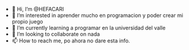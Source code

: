 - 👋 Hi, I’m @HEFACARI
- 👀 I’m interested in aprender mucho en programacion y poder crear mi propio juego
- 🌱 I’m currently learning a programar en la universidad del valle
- 💞️ I’m looking to collaborate on nada
- 📫 How to reach me, po ahora no dare esta info.

<!---
HEFACARI/HEFACARI is a ✨ special ✨ repository because its `README.md` (this file) appears on your GitHub profile.
You can click the Preview link to take a look at your changes.
--->
